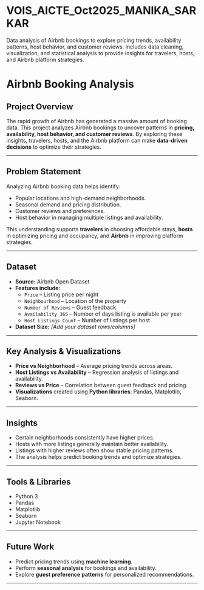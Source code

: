 # VOIS_AICTE_Oct2025_MANIKA_SARKAR
Data analysis of Airbnb bookings to explore pricing trends, availability patterns, host behavior, and customer reviews. Includes data cleaning, visualization, and statistical analysis to provide insights for travelers, hosts, and Airbnb platform strategies.
# Airbnb Booking Analysis

## Project Overview
The rapid growth of Airbnb has generated a massive amount of booking data. This project analyzes Airbnb bookings to uncover patterns in **pricing, availability, host behavior, and customer reviews**. By exploring these insights, travelers, hosts, and the Airbnb platform can make **data-driven decisions** to optimize their strategies.

---

## Problem Statement
Analyzing Airbnb booking data helps identify:

- Popular locations and high-demand neighborhoods.
- Seasonal demand and pricing distribution.
- Customer reviews and preferences.
- Host behavior in managing multiple listings and availability.

This understanding supports **travelers** in choosing affordable stays, **hosts** in optimizing pricing and occupancy, and **Airbnb** in improving platform strategies.

---

## Dataset
- **Source:** Airbnb Open Dataset
- **Features include:**
  - `Price` – Listing price per night
  - `Neighbourhood` – Location of the property
  - `Number of Reviews` – Guest feedback
  - `Availability 365` – Number of days listing is available per year
  - `Host Listings Count` – Number of listings per host
- **Dataset Size:** *[Add your dataset rows/columns]*

---

## Key Analysis & Visualizations
- **Price vs Neighborhood** – Average pricing trends across areas.
- **Host Listings vs Availability** – Regression analysis of listings and availability.
- **Reviews vs Price** – Correlation between guest feedback and pricing.
- **Visualizations** created using **Python libraries**: Pandas, Matplotlib, Seaborn.

---

## Insights
- Certain neighborhoods consistently have higher prices.
- Hosts with more listings generally maintain better availability.
- Listings with higher reviews often show stable pricing patterns.
- The analysis helps predict booking trends and optimize strategies.

---

## Tools & Libraries
- Python 3
- Pandas
- Matplotlib
- Seaborn
- Jupyter Notebook

---

## Future Work
- Predict pricing trends using **machine learning**.
- Perform **seasonal analysis** for bookings and availability.
- Explore **guest preference patterns** for personalized recommendations.

---
